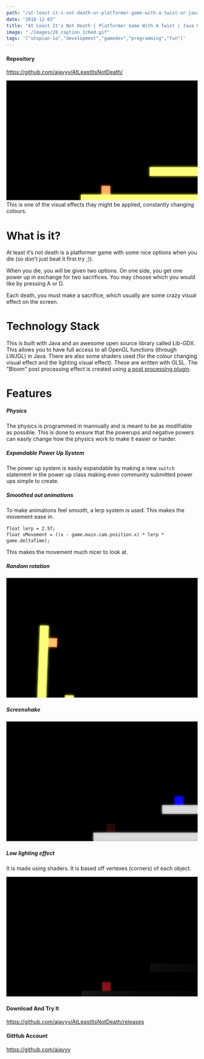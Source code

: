 ```yaml
---
path: "/at-least-it-s-not-death-or-platformer-game-with-a-twist-or-java-game-development-1543867788768"
date: "2018-12-03"
title: "At Least It's Not Death | Platformer Game With A Twist | Java Game Development"
image: "./images/26_caption_1c6ed.gif"
tags: '["utopian-io","development","gamedev","programming","fun"]'
---
```


#### Repository
https://github.com/ajayyy/AtLeastItsNotDeath/

![](./images/1c6ed.gif)
This is one of the visual effects thay might be applied, constantly changing colours.

# What is it?
At least it’s not death is a platformer game with some nice options when you die (so don’t just beat it first try ;)).

When you die, you will be given two options. On one side, you get one power up in exchange for two sacrifices. You may choose which you would like by pressing A or D.

Each death, you must make a sacrifice, which usually are some crazy visual effect on the screen.

# Technology Stack
This is built with Java and an awesome open source library called Lib-GDX. This allows you to have full access to all OpenGL functions (through LWJGL) in Java. There are also some shaders used (for the colour changing visual effect and the lighting visual effect). These are written with GLSL. The "Bloom" post processing effect is created using [a post processing plugin](https://github.com/manuelbua/libgdx-contribs/).

# Features
##### Physics

The physics is programmed in mannually and is meant to be as modifiable as possible. This is done to ensure that the powerups and negative powers can easily change how the physics work to make it easier or harder.

##### Expandable Power Up System

The power up system is easily expandable by making a new `switch` statement in the power up class making even community submitted power ups simple to create.

##### Smoothed out animations

To make animations feel smooth, a lerp system is used. This makes the movement ease in.

```
float lerp = 2.5f;
float xMovement = ((x - game.main.cam.position.x) * lerp * game.deltaTime);
```

This makes the movement much nicer to look at.


##### Random rotation

![](./images/1c731.gif)

##### Screenshake

![](./images/1c70f.gif)

##### Low lighting effect

It is made using shaders. It is based off vertexes (corners) of each object.

![](./images/1de25.gif)

#### Download And Try It

https://github.com/ajayyy/AtLeastItsNotDeath/releases

#### GitHub Account
https://github.com/ajayyy